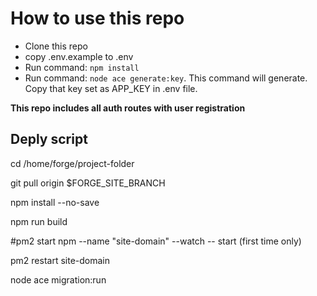 # How to use this repo

- Clone this repo
- copy .env.example to .env
- Run command: `npm install`
- Run command: `node ace generate:key`. This command will generate. Copy that key set as APP_KEY in .env file.

**This repo includes all auth routes with user registration**

## Deply script


cd /home/forge/project-folder

git pull origin $FORGE_SITE_BRANCH

npm install --no-save

npm run build


#pm2 start npm --name "site-domain" --watch -- start (first time only)

pm2 restart site-domain

node ace migration:run
